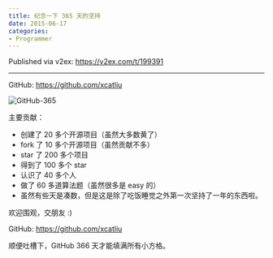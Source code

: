 ```yaml
---
title: 纪念一下 365 天的坚持
date: 2015-06-17
categories:
- Programmer
---
```


Published via v2ex: https://v2ex.com/t/199391

---

GitHub: https://github.com/xcatliu

![GitHub-365](https://i.v2ex.co/Ha5GKxxI.jpeg)

主要贡献：

- 创建了 20 多个开源项目（虽然大多数黄了）
- fork 了 10 多个开源项目（虽然贡献不多）
- star 了 200 多个项目
- 得到了 100 多个 star
- 认识了 40 多个人
- 做了 60 多道算法题（虽然很多是 easy 的）
- 虽然有些天是凑数，但是这是除了吃饭睡觉之外第一次坚持了一年的东西啦。

欢迎围观，交朋友 :)

GitHub: https://github.com/xcatliu

顺便吐槽下，GitHub 366 天才能填满所有小方格。
